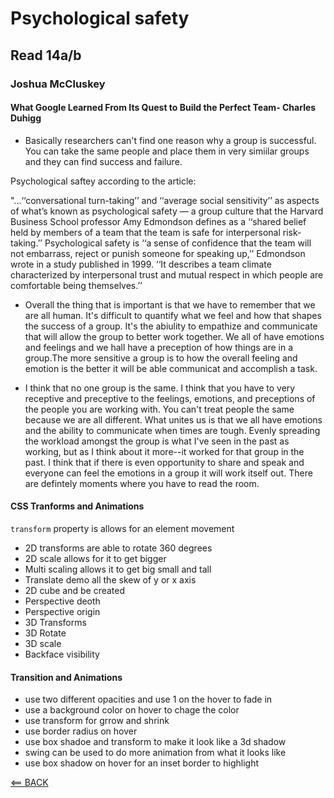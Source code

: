 # Psychological safety

## Read 14a/b

### Joshua McCluskey

#### What Google Learned From Its Quest to Build the Perfect Team- Charles Duhigg

- Basically researchers can't find one reason why a group is successful. You can take the same people and place them in very simiilar groups and they can find success and failure.

Psychological saftey according to the article:

"...‘‘conversational turn-taking’’ and ‘‘average social sensitivity’’ as aspects of what’s known as psychological safety — a group culture that the Harvard Business School professor Amy Edmondson defines as a ‘‘shared belief held by members of a team that the team is safe for interpersonal risk-taking.’’ Psychological safety is ‘‘a sense of confidence that the team will not embarrass, reject or punish someone for speaking up,’’ Edmondson wrote in a study published in 1999. ‘‘It describes a team climate characterized by interpersonal trust and mutual respect in which people are comfortable being themselves.’’

- Overall the thing that is important is that we have to remember that we are all human. It's difficult to quantify what we feel and how that shapes the success of a group. It's the abiulity to empathize and communicate that will allow the group to better work together. We all of have emotions and feelings and we hall have a preception of how things are in a group.The more sensitive a group is to how the overall  feeling and emotion is the better it will be able communicat and accomplish a task.

- I think that no one group is the same. I think that you have to very receptive and preceptive to the feelings, emotions, and preceptions of the people you are working with. You can't treat people the same because we are all different. What unites us is that we all have emotions and the ability to communicate when times are tough. Evenly spreading the workload amongst the group is what I've seen in the past as working, but as I think about it more--it worked for that group in the past. I think that if there  is even opportunity to share and speak and everyone can feel the emotions in a group it will work itself out. There are defintely moments where you have to read the room.

#### CSS Tranforms and Animations

`transform` property is allows for an element movement

- 2D transforms are able to rotate 360 degrees
- 2D scale allows for it to  get bigger
- Multi scaling allows it to get big small and tall
- Translate demo all the skew of y or x axis
- 2D cube and be created
- Perspective deoth
- Perspective origin 
- 3D Transforms
- 3D Rotate
- 3D scale 
- Backface visibility


#### Transition and Animations
- use two different opacities and use 1 on the hover to fade in
- use a background color on hover to chage the color
- use transform for grrow and shrink
- use border radius on hover
- use box shadoe and transform to make it look like a 3d shadow
- swing can be used to do more animation from what it looks like
- use box shadow on hover for an inset border to highlight

[<== BACK](../README.md)
